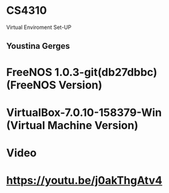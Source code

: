 # CS4310
Virtual Enviroment Set-UP
## Youstina Gerges
# FreeNOS 1.0.3-git(db27dbbc) (FreeNOS Version)
# VirtualBox-7.0.10-158379-Win (Virtual Machine Version)

# Video
# https://youtu.be/j0akThgAtv4
